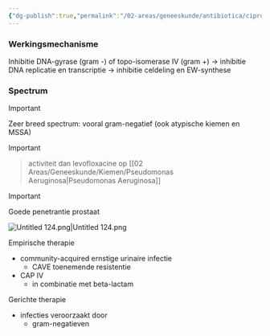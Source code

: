 ```yaml
---
{"dg-publish":true,"permalink":"/02-areas/geneeskunde/antibiotica/ciprofloxacine/","noteIcon":"","created":"2024-11-24T10:57:25.331+01:00","updated":"2024-12-29T13:58:43.278+01:00"}
---
```


### Werkingsmechanisme

Inhibitie DNA-gyrase (gram -) of topo-isomerase IV (gram +) → inhibitie DNA replicatie en transcriptie → inhibitie celdeling en EW-synthese

### Spectrum

> [!important]  
> Zeer breed spectrum: vooral gram-negatief (ook atypische kiemen en MSSA)  
  
> [!important]  
> > activiteit dan levofloxacine op [[02 Areas/Geneeskunde/Kiemen/Pseudomonas Aeruginosa\|Pseudomonas Aeruginosa]]  
  
> [!important]  
> Goede penetrantie prostaat  

![Untitled 124.png|Untitled 124.png](/img/user/05%20Toolkit/Files/Untitled%20124.png)

Empirische therapie

- community-acquired ernstige urinaire infectie
    - CAVE toenemende resistentie
- CAP IV
    - in combinatie met beta-lactam

Gerichte therapie

- infecties veroorzaakt door
    - gram-negatieven